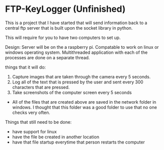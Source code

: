 # FTP-KeyLogger (Unfinished)
This is a project that I have started that will send information back to a central ftp server that is built upon the socket library in python.

This will require for you to have two computers to set up.

Design:
Server will be on the a raspberry pi.
Compatable to work on linux or windows operating system.
Multithreaded application with each of the processes are done on a separate thread.

things that it will do:
1. Capture images that are taken through the camera every 5 seconds. 
2. Log all of the text that is pressed by the user and sent every 300 characters that are pressed.
3. Take screenshots of the computer screen every 5 seconds
- All of the files that are created above are saved in the network folder in windows. I thought that this folder was a good folder to use that no one checks very often.

Things that still need to be done:

- have support for linux
- have the file be created in another location
- have that file startup everytime that person restarts the computer
